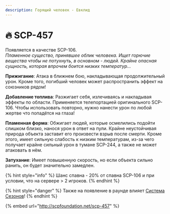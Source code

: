 ```yaml
---
description: Горящий человек - Евклид
---
```


# 🔥 SCP-457

Появляется в качестве SCP-106. \
_Пламенное существо, принявшее облик человека. Ищет горючие вещества чтобы не потухнуть, в основном - людей. Крайне опасная сущность, которая впрочем боится низких температур..._

**Прижигание**: Атака в ближнем бою, накладывающая продолжительный урон. Кроме того, погибший человек может распространить эффект на союзников рядом!

**Добавление топлива**: Разжигает себя, излечиваясь и накладывая эффекты по области. Применяется телепортацией оригинального SCP-106. Чтобы использовать повторно, нужно нанести урон по любой жертве что попадётся на глаза!

**Пламенная форма**: Обжигает людей, которые осмелились подойти слишком близко, нанося урон в ответ на пули. Крайне неустойчивая природа объекта заставит его произвести взрыв после смерти. Кроме этого, имеет сильную слабость к низким температурам, из-за чего получает крайне сильный урон в тумане SCP-244, а также не может атаковать в нём.

**Затухание**: Имеет повышенную скорость, но если объекта сильно ранить, он будет значительно замедлен.

{% hint style="info" %}
Шанс спавна - 20% от спавна SCP-106 и при условии, что на сервере > 2 игроков.
{% endhint %}

{% hint style="danger" %}
Также на появление в раунде влияет [Система Сезонов](../server-systems/seasons-system.md)!
{% endhint %}

{% embed url="http://scpfoundation.net/scp-457" %}
